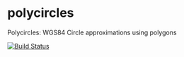 polycircles
===========

Polycircles: WGS84 Circle approximations using polygons

[![Build Status](https://travis-ci.org/adamatan/polycircles.svg?branch=master)](https://travis-ci.org/adamatan/polycircles)